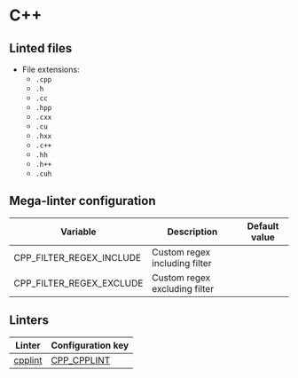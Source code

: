 <!-- markdownlint-disable MD003 MD020 MD033 MD041 -->
<!-- Generated by .automation/build.py, please do not update manually -->
# C++

## Linted files

- File extensions:
  - `.cpp`
  - `.h`
  - `.cc`
  - `.hpp`
  - `.cxx`
  - `.cu`
  - `.hxx`
  - `.c++`
  - `.hh`
  - `.h++`
  - `.cuh`

## Mega-linter configuration

| Variable | Description | Default value |
| ----------------- | -------------- | -------------- |
| CPP_FILTER_REGEX_INCLUDE | Custom regex including filter |  |
| CPP_FILTER_REGEX_EXCLUDE | Custom regex excluding filter |  |

## Linters

| Linter | Configuration key |
| ------ | ----------------- |
| [cpplint](cpp_cpplint.md) | [CPP_CPPLINT](cpp_cpplint.md) |
